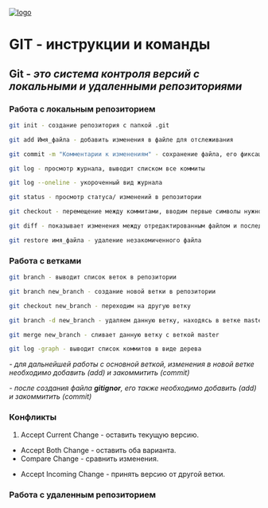 [![logo](git_logo.png)](https://git-scm.com/) 
# GIT - инструкции и команды

## Git - *это система контроля версий с локальными и удаленными репозиториями*

### Работа с локальным репозиторием

```sh
git init - создание репозитория с папкой .git
```
```sh
git add Имя_файла - добавить изменения в файле для отслеживания
```
```sh
git commit -m "Комментарии к изменениям" - сохранение файла, его фиксация
```
```sh
git log - просмотр журнала, выводит списком все коммиты
```
```sh
git log --oneline - укороченный вид журнала
```
```sh
git status - просмотр статуса/ изменений в репозитории
```
```sh
git checkout - перемещение между коммитами, вводим первые символы нужного коммита
```
```sh
git diff - показывает изменения между отредактированным файлом и последним закомиченным файлом
```
```sh
git restore имя_файла - удаление незакомиченного файла
```

### Работа с ветками

```sh
git branch - выводит список веток в репозитории
```

```sh
git branch new_branch - создание новой ветки в репозитории
```

```sh 
git checkout new_branch - переходим на другую ветку
```

```sh 
git branch -d new_branch - удаляем данную ветку, находясь в ветке master
```

```sh 
git merge new_branch - сливает данную ветку с веткой master 
```

```sh 
git log -graph - выводит список коммитов в виде дерева
```
*- для дальнейшей работы с основной веткой, изменения в новой ветке необходимо добавить (add) и закоммитить (commit)*

*- после создания файла __gitignor__, его также необходимо добавить (add) и закоммитить (commit)*

### Конфликты
1. Accept Current Change - оставить текущую версию.
* Accept Both Change - оставить оба варианта.
* Compare Change - сравнить изменения.
+ Accept Incoming Change - принять версию от другой ветки.

### Работа с удаленным репозиторием

